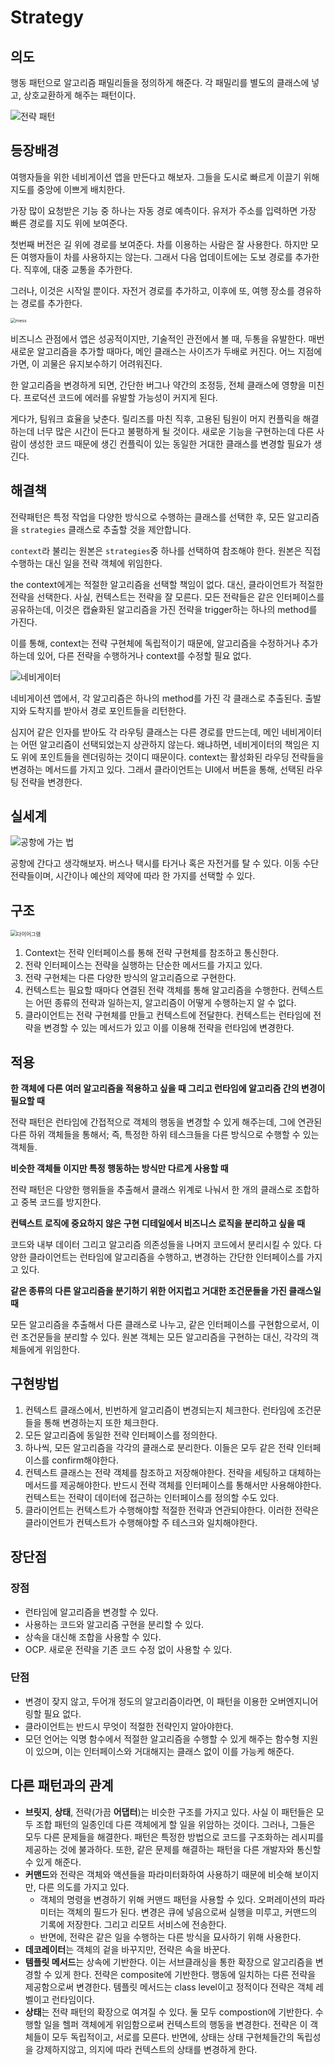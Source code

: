 # Strategy

## 의도

행동 패턴으로 알고리즘 패밀리들을 정의하게 해준다. 각 패밀리를 별도의 클래스에 넣고, 상호교환하게 해주는 패턴이다.

![전략 패턴](https://refactoring.guru/images/patterns/content/strategy/strategy-2x.png)

## 등장배경

여행자들을 위한 네비게이션 앱을 만든다고 해보자. 그들을 도시로 빠르게 이끌기 위해 지도를 중앙에 이쁘게 배치한다.

가장 많이 요청받은 기능 중 하나는 자동 경로 예측이다. 유저가 주소를 입력하면 가장 빠른 경로를 지도 위에 보여준다.

첫번째 버전은 길 위에 경로를 보여준다. 차를 이용하는 사람은 잘 사용한다. 하지만 모든 여행자들이 차를 사용하지는 않는다. 그래서 다음 업데이트에는 도보 경로를 추가한다. 직후에, 대중 교통을 추가한다.

그러나, 이것은 시작일 뿐이다. 자전거 경로를 추가하고, 이후에 또, 여행 장소를 경유하는 경로를 추가한다.

<img src="https://refactoring.guru/images/patterns/diagrams/strategy/problem-2x.png" alt="mess" title="a" style="zoom:50%;" />

비즈니스 관점에서 앱은 성공적이지만, 기술적인 관전에서 볼 때, 두통을 유발한다. 매번 새로운 알고리즘을 추가할 때마다, 메인 클래스는 사이즈가 두배로 커진다. 어느 지점에 가면, 이 괴물은 유지보수하기 어려워진다.

한 알고리즘을 변경하게 되면, 간단한 버그나 약간의 조정등, 전체 클래스에 영향을 미친다. 프로덕션 코드에 에러를 유발할 가능성이 커지게 된다.

게다가, 팀워크 효율을 낮춘다. 릴리즈를 마친 직후, 고용된 팀원이 머지 컨플릭을 해결하는데 너무 많은 시간이 든다고 불평하게 될 것이다. 새로운 기능을 구현하는데 다른 사람이 생성한 코드 때문에 생긴 컨플릭이 있는 동일한 거대한 클래스를 변경할 필요가 생긴다.

## 해결책 

전략패턴은 특정 작업을 다양한 방식으로 수행하는 클래스를 선택한 후, 모든 알고리즘을 `strategies` 클래스로 추출할 것을 제안합니다.

`context`라 불리는 원본은 `strategies`중 하나를 선택하여 참조해야 한다. 원본은 직접 수행하는 대신 일을 전략 객체에 위임한다.

the context에게는 적절한 알고리즘을 선택할 책임이 없다. 대신, 클라이언트가 적절한 전략을 선택한다. 사실, 컨텍스트는 전략을 잘 모른다. 모든 전략들은 같은 인터페이스를 공유하는데, 이것은 캡슐화된 알고리즘을 가진 전략을 trigger하는 하나의 method를 가진다.

이를 통해, context는 전략 구현체에 독립적이기 때문에, 알고리즘을 수정하거나 추가하는데 있어, 다른 전략을 수행하거나 context를 수정할 필요 없다.

![네비게이터](https://refactoring.guru/images/patterns/diagrams/strategy/solution-2x.png)

네비게이션 앱에서, 각 알고리즘은 하나의 method를 가진 각 클래스로 추출된다. 출발지와 도착지를 받아서 경로 포인트들을 리턴한다.

심지어 같은 인자를 받아도 각 라우팅 클래스는 다른 경로를 만드는데, 메인 네비게이터는 어떤 알고리즘이 선택되었는지 상관하지 않는다. 왜냐하면, 네비게이터의 책임은 지도 위에 포인트들을 렌더링하는 것이디 때문이다. context는 활성화된 라우딩 전략들을 변경하는 메서드를 가지고 있다. 그래서 클라이언트는 UI에서 버튼을 통해, 선택된 라우팅 전략을 변경한다.

## 실세계

![공항에 가는 법](https://refactoring.guru/images/patterns/content/strategy/strategy-comic-1-en-2x.png)

공항에 간다고 생각해보자. 버스나 택시를 타거나 혹은 자전거를 탈 수 있다. 이동 수단 전략들이며, 시간이나 예산의 제약에 따라 한 가지를 선택할 수 있다.

## 구조

<img src="https://refactoring.guru/images/patterns/diagrams/strategy/structure-2x.png" alt="다이어그램" style="zoom:60%;" />

1. Context는 전략 인터페이스를 통해 전략 구현체를 참조하고 통신한다.
2. 전략 인터페이스는 전략을 실행하는 단순한 메서드를 가지고 있다.
3. 전략 구현체는 다른 다양한 방식의 알고리즘으로 구현한다. 
4. 컨텍스트는 필요할 때마다 연결된 전략 객체를 통해 알고리즘을 수행한다. 컨텍스트는 어떤 종류의 전략과 일하는지, 알고리즘이 어떻게 수행하는지 알 수 없다.
5. 클라이언트는 전략 구현체를 만들고 컨텍스트에 전달한다. 컨텍스트는 런타임에 전략을 변경할 수 있는 메서드가 있고 이를 이용해 전략을 런타임에 변경한다.

## 적용 

**한 객체에 다른 여러 알고리즘을 적용하고 싶을 때 그리고 런타임에 알고리즘 간의 변경이 필요할 때**

전략 패턴은 런타임에 간접적으로 객체의 행동을 변경할 수 있게 해주는데, 그에 연관된 다른 하위 객체들을 통해서; 즉, 특정한 하위 테스크들을 다른 방식으로 수행할 수 있는 객체들. 

**비슷한 객체들 이지만 특정 행동하는 방식만 다르게 사용할 때**

전략 패턴은 다양한 행위들을 추출해서 클래스 위계로 나눠서 한 개의 클래스로 조합하고 중복 코드를 방지한다.

**컨텍스트 로직에 중요하지 않은 구현 디테일에서 비즈니스 로직을 분리하고 싶을 때**

코드와 내부 데이터 그리고 알고리즘 의존성들을 나머지 코드에서 분리시킬 수 있다. 다양한 클라이언트는 런타임에 알고리즘을 수행하고, 변경하는 간단한 인터페이스를 가지고 있다.

**같은 종류의 다른 알고리즘을 분기하기 위한 어지럽고 거대한 조건문들을 가진 클래스일 때**

모든 알고리즘을 추출해서 다른 클래스로 나누고, 같은 인터페이스를 구현함으로서, 이런 조건문들을 분리할 수 있다. 원본 객체는 모든 알고리즘을 구현하는 대신, 각각의 객체들에게 위임한다. 

## 구현방법 

1. 컨텍스트 클래스에서, 빈번하게 알고리즘이 변경되는지 체크한다. 런타임에 조건문들을 통해 변경하는지 또한 체크한다.
2. 모든 알고리즘에 동일한 전략 인터페이스를 정의한다.
3. 하나씩, 모든 알고리즘을 각각의 클래스로 분리한다. 이들은 모두 같은 전략 인터페이스를 confirm해야한다.
4. 컨텍스트 클래스는 전략 객체를 참조하고 저장해야한다. 전략을 세팅하고 대체하는 메서드를 제공해야한다. 반드시 전략 객체를 인터페이스를 통해서만 사용해야한다. 컨텍스트는 전략이 데이터에 접근하는 인터페이스를 정의할 수도 있다.
5. 클라이언트는 컨텍스트가 수행해야할 적절한 전략과 연관되야한다. 이러한 전략은 클라이언트가 컨텍스트가 수행해야할 주 테스크와 일치해야한다.

## 장단점 

### 장점

- 런타임에 알고리즘을 변경할 수 있다.
- 사용하는 코드와 알고리즘 구현을 분리할 수 있다.
- 상속을 대신해 조합을 사용할 수 있다.
- OCP. 새로운 전략을 기존 코드 수정 없이 사용할 수 있다.

### 단점

- 변경이 잦지 않고, 두어개 정도의 알고리즘이라면, 이 패턴을 이용한 오버엔지니어링할 필요 없다.
- 클라이언트는 반드시 무엇이 적절한 전략인지 알아야한다.
- 모던 언어는 익명 함수에서 적절한 알고리즘을 수행할 수 있게 해주는 함수형 지원이 있으며, 이는 인터페이스와 거대해지는 클래스 없이 이를 가능케 해준다.

## 다른 패턴과의 관계 

- **브릿지**, **상태**, 전략(가끔 **어댑터**)는 비슷한 구조를 가지고 있다. 사실 이 패턴들은 모두 조합 패턴의 일종인데 다른 객체에게 할 일을 위암하는 것이다.
  그러나, 그들은 모두 다른 문제들을 해결한다. 패턴은 특정한 방법으로 코드를 구조화하는 레시피를 제공하는 것에 불과하다. 또한, 같은 문제를 해결하는 패턴을 다른 개발자와 통신할 수 있게 해준다.
- **커맨드**와 전략은 객체와 액션들을 파라미터화하여 사용하기 때문에 비슷해 보이지만, 다른 의도를 가지고 있다.
  - 객체의 명령을 변경하기 위해 커맨드 패턴을 사용할 수 있다. 오퍼레이션의 파라미터는 객체의 필드가 된다. 변경은 큐에 넣음으로써 실행을 미루고, 커맨드의 기록에 저장한다. 그리고 리모트 서비스에 전송한다.
  - 반면에, 전략은 같은 일을 수행하는 다른 방식을 묘사하기 위해 사용한다.
- **데코레이터**는 객체의 겉을 바꾸지만, 전략은 속을 바꾼다.
- **템플릿 메서드**는 상속에 기반한다. 이는 서브클래싱을 통한 확장으로 알고리즘을 변경할 수 있게 한다.  전략은 composite에 기반한다. 행동에 일치하는 다른 전략을 제공함으로써 변경한다. 템플릿 메서드는 class level이고 정적이다 전략은 객체 레벨이고 런타임이다.
- **상태**는 전략 패턴의 확장으로 여겨질 수 있다. 둘 모두 compostion에 기반한다. 수행할 일을 헬퍼 객체에게 위임함으로써 컨텍스트의 행동을 변경한다. 전략은 이 객체들이 모두 독립적이고, 서로를 모른다.
  반면에, 상태는 상태 구현체들간의 독립성을 강제하지않고, 의지에 따라 컨텍스트의 상태를 변경하게 한다.

